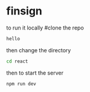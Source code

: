 # finsign

to run it locally
#clone the repo
```bash
hello
```
then change the directory
```bash
cd react
```
then to start the server
```bash
npm run dev
```

